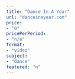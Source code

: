 ```yaml
---
title: "Dance In A Year"
url: "danceinayear.com"
price: 
- "0"
pricePerPeriod: 
- "n/a"
format: 
- "video"
subject: 
- "dance"
featured: "n"
---
```

